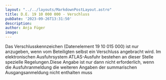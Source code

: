 ```yaml
---
layout: "../../layouts/MarkdownPostLayout.astro"
title: D.E. 19 10 000 000 - Verschluss
pubDate: '2023-09-26T13:31:50'
description: 
author: Anja Füger
image: 
---
```


Das Verschlusskennzeichen (Datenelement 19 10 015 000) ist nur anzugeben, wenn vom Beteiligten selbst ein Verschluss angebracht wird. Im elektronischen Ausfuhrsystem ATLAS-Ausfuhr bestehen an dieser Stelle spezielle Regelungen.Diese Angabe ist nur dann nicht erforderlich, wenn die Ausfuhranmeldung die weiteren Angaben der summarischen Ausgangsanmeldung nicht enthalten muss